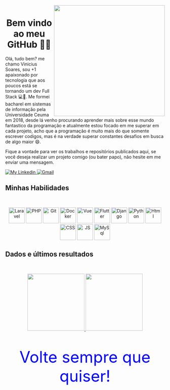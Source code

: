 

<img align="right" src="https://user-images.githubusercontent.com/87234794/126835043-ff643219-1dc7-465b-a80b-38d1e630e9cc.png" style="width:350px; height:350px; border: 50px; max-width:100%;">
<h1 align="center"> 
 Bem vindo ao meu GitHub 🚀🎉
</h1>
Olá, tudo bem? me chamo Vinicius Soares, sou +1 apaixonado por tecnologia que aos poucos está se tornando um dev Full Stack 💻💙. Me formei bacharel em sistemas de informação pela Universidade Ceuma em 2018, desde lá venho procurando aprender mais sobre esse mundo fantastico da programação e atualmente estou focado em me superar em cada projeto, acho que a programação é muito mais do que somente escrever codigos, mas é na verdade superar constantes desafios em busca de algo maior 😄.
</div>
<p align="center">
  <p> Fique a vontade para ver os trabalhos e repositórios publicados aqui, se você deseja realizar um projeto comigo (ou bater papo), não hesite em me enviar uma mensagem. </p>
    <a href="https://www.linkedin.com/in/vinisoaresdev/">
        <img alt="My Linkedin" src="https://img.shields.io/static/v1?style=flat-square&logo=linkedin&label=Linkedin&message=vinisoaresdev&color=f0743e">
    </a>
    <a href="mailto:vinisferreira95@gmail.com">
        <img alt="Gmail" src="https://img.shields.io/static/v1?style=flat-square&logo=gmail&label=Gmail&message=vinisferreira95@gmail.com&color=f0743e">
    </a>
</p>

<div >
    <h2> Minhas Habilidades </h2>
    <br>
    <p align="center">
        <img alt="Laravel" hight=50 width=50 src="https://cdn.jsdelivr.net/gh/devicons/devicon/icons/laravel/laravel-plain-wordmark.svg" style="max-width: 100%;"/>
        <img alt="PHP" hight=50 width=50 src="https://cdn.jsdelivr.net/gh/devicons/devicon/icons/php/php-plain.svg" style="max-width: 100%;"/>
        <img alt="Git" hight=50 width=50 src="https://cdn.jsdelivr.net/gh/devicons/devicon/icons/git/git-plain-wordmark.svg" style="max-width: 100%;"/>
        <img alt="Docker" hight=50 width=50 src="https://cdn.jsdelivr.net/gh/devicons/devicon/icons/docker/docker-original-wordmark.svg" style="max-width: 100%;"/>
        <img alt="Vue" hight=50 width=50 src="https://cdn.jsdelivr.net/gh/devicons/devicon/icons/vuejs/vuejs-original.svg" style="max-width: 100%;"/>
        <img alt="Flutter" hight=50 width=50 src="https://cdn.jsdelivr.net/gh/devicons/devicon/icons/flutter/flutter-plain.svg" style="max-width: 100%;"/>
        <img alt="Django" hight=50 width=50 src="https://cdn.jsdelivr.net/gh/devicons/devicon/icons/django/django-original.svg" style="max-width: 100%;"/>
        <img alt="Python" hight=50 width=50 src="https://cdn.jsdelivr.net/gh/devicons/devicon/icons/python/python-original.svg" style="max-width: 100%;"/>
        <img alt="Html" hight=50 width=50 src="https://cdn.jsdelivr.net/gh/devicons/devicon/icons/html5/html5-original.svg" style="max-width: 100%;"/>
        <img alt="CSS" hight=50 width=50 src="https://cdn.jsdelivr.net/gh/devicons/devicon/icons/css3/css3-original.svg" style="max-width: 100%;"/>
        <img alt="JS" hight=50 width=50 src="https://cdn.jsdelivr.net/gh/devicons/devicon/icons/javascript/javascript-plain.svg" style="max-width: 100%;"/>
        <img alt="MySql" hight=50 width=50 src="https://cdn.jsdelivr.net/gh/devicons/devicon/icons/mysql/mysql-plain.svg" style="max-width: 100%;"/>
    </p>
</div>

<div>
    <h2>Dados e últimos resultados</h2>
</div>
    <br>
<p align="center">
  <a href="https://github.com/vinisf/">
    <img height="180em" src="https://github-readme-stats.vercel.app/api?username=vinisf&show_icons=true&theme=tokyonight" style="max-width:100%;">
    <img height="180em" src="https://github-readme-stats.vercel.app/api/top-langs/?username=vinisf&layout=compact&theme=tokyonight" style="max-width:100%;">
  </a>
</p>

<div align="center">
    <p style="color: blue; font-size: 50px;">Volte sempre que quiser!</p>
<div>

